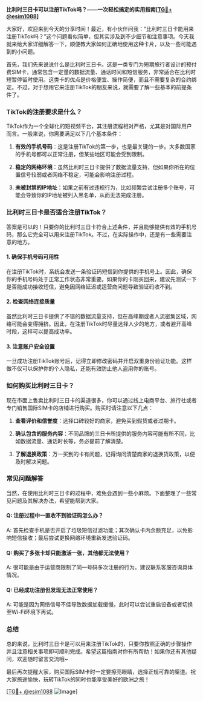 **比利时三日卡可以注册TikTok吗？——一次轻松搞定的实用指南[[TG💪+ @esim1088](https://t.me/s/esim1088)]**

大家好，欢迎来到今天的分享时间！最近，有小伙伴问我：“比利时三日卡能用来注册TikTok吗？”这个问题看似简单，但其实涉及到不少细节和注意事项。今天我就来给大家详细解答一下，顺便教大家如何正确地使用这种卡片，以及一些可能遇到的小问题。

首先，我们先来说说什么是比利时三日卡。这是一类专门为短期旅行者设计的预付费SIM卡，通常包含一定量的数据流量、通话时间和短信服务，非常适合在比利时短暂停留时使用。这类卡的优点是价格便宜、操作简便，而且不需要复杂的合约绑定。不过，对于想用它来注册TikTok的朋友来说，就需要了解一些基本的前提条件了。

### TikTok的注册要求是什么？

TikTok作为一个全球化的短视频平台，其注册流程相对严格，尤其是对国际用户而言。一般来说，你需要满足以下几个基本条件：

1. **有效的手机号码**：这是注册TikTok的第一步，也是最关键的一步。大多数国家的手机号都可以正常注册，但某些地区可能会受到限制。
   
2. **稳定的网络环境**：虽然比利时三日卡提供了数据流量支持，但如果你所在的位置信号较弱或者网络不稳定，可能会影响注册过程。

3. **未被封禁的IP地址**：如果之前有过违规行为，比如频繁尝试注册多个账号，可能会导致你的IP地址被列入黑名单，从而无法完成注册。

### 比利时三日卡是否适合注册TikTok？

答案是可以的！只要你的比利时三日卡符合上述条件，并且能够提供有效的手机号码，那么它完全可以用来注册TikTok。不过，在实际操作中，还是有一些需要注意的地方。

#### 1. 确保手机号码可用性

在注册TikTok时，系统会发送一条验证码短信到你提供的手机号上。因此，确保你的手机号码处于正常工作状态非常重要。如果你的卡刚买回来，建议先测试一下是否能成功接收短信，避免因网络延迟或运营商问题导致验证码收不到。

#### 2. 检查网络连接质量

虽然比利时三日卡提供了不错的数据流量支持，但在高峰期或者人流密集区域，网络可能会变得拥挤。因此，在注册TikTok时尽量选择人少的地方，或者避开高峰时段，这样可以提高成功率。

#### 3. 注意账户安全设置

一旦成功注册TikTok账号后，记得立即修改密码并开启双重身份验证功能。这样做不仅可以保护你的个人隐私，还能有效防止他人盗用你的账号。

### 如何购买比利时三日卡？

现在市面上售卖比利时三日卡的渠道很多，你可以通过线上电商平台、旅行社或者专门销售国际SIM卡的店铺进行购买。购买时请注意以下几点：

1. **查看评价和信誉度**：选择口碑较好的商家，避免买到假货或者过期卡。
   
2. **确认包含的服务内容**：不同品牌的三日卡所提供的服务内容可能有所不同，比如数据流量、通话时长等，务必提前了解清楚。

3. **了解退换政策**：万一买到的卡有问题，记得询问清楚商家的退换货政策，以便及时解决问题。

### 常见问题解答

当然，在使用比利时三日卡的过程中，难免会遇到一些小麻烦。下面整理了一些常见问题及其解决办法，希望能帮到大家。

#### Q: 注册过程中一直收不到验证码怎么办？
A: 首先检查手机是否开启了垃圾短信过滤功能；其次确认卡内余额充足，以免影响短信接收；最后尝试更换网络环境重新发送验证码。

#### Q: 购买了多张卡却只能激活一张，其他都无法使用？
A: 很可能是由于运营商限制了同一号码多次注册的行为。建议联系客服咨询具体情况。

#### Q: 已经成功注册但发现无法正常使用？
A: 可能是因为网络信号不佳导致数据加载缓慢。此时可以尝试重启设备或者切换至Wi-Fi环境下再试。

### 总结

总的来说，比利时三日卡是可以用来注册TikTok的，只要你按照正确的步骤操作并且注意相关事项即可顺利完成。希望这篇指南对你有所帮助！如果你还有其他疑问，欢迎随时留言交流哦~

最后再次提醒大家，购买国际SIM卡时一定要擦亮眼睛，选择正规可靠的渠道。祝大家旅途愉快，玩转TikTok的同时也能享受美好的欧洲之旅！

[[TG💪+ @esim1088](https://t.me/s/esim1088) ![Image](https://i.postimg.cc/4NQfJmqS/Snipaste-2025-05-13-00-14-12.png)]